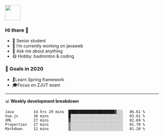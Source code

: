 <img src="https://github.com/egoist/egoist/raw/master/balloon.gif" width="50">

### Hi there 🐏

- 🌱 Senior student
- 🔭 I’m currently working on javaweb
- 💬 Ask me about anything
- 😄 Hobby: badminton & coding

### 🚀 Goals in 2020
+ 🍃Learn Spring framework
+ 🎓Focus on ZJUT exam
-------

📊 **Weekly development breakdown**
<!--START_SECTION:waka-->
```text
Java         14 hrs 29 mins  █████████████████████▓░░░   86.61 % 
Vue.js       36 mins         █░░░░░░░░░░░░░░░░░░░░░░░░   03.61 % 
XML          27 mins         ▓░░░░░░░░░░░░░░░░░░░░░░░░   02.69 % 
Properties   17 mins         ▒░░░░░░░░░░░░░░░░░░░░░░░░   01.70 % 
Markdown     12 mins         ▒░░░░░░░░░░░░░░░░░░░░░░░░   01.20 % 
```
<!--END_SECTION:waka-->
